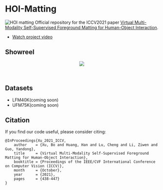 # HOI-Matting
![HOI matting](https://github.com/JackSyu/HOI-Matting/blob/main/dataset.png)
Official repository for the ICCV2021 paper [Virtual Multi-Modality Self-Supervised Foreground Matting for
Human-Object Interaction](https://arxiv.org/abs/2110.03278).
* [Watch project video](https://www.youtube.com/watch?v=2_EH1KpDrww)
## Showreel

<p align="center">
    <a href="https://www.youtube.com/watch?v=2_EH1KpDrww">
        <img src="https://github.com/JackSyu/HOI-Matting/blob/main/showreel1.gif">
    </a>
</p>
<br>

## Datasets
* LFM40K(coming soon)
* UFM75K(coming soon)
## Citation
If you find our code useful, please consider citing:
```
@InProceedings{Xu_2021_ICCV,
    author    = {Xu, Bo and Huang, Han and Lu, Cheng and Li, Ziwen and Guo, Yandong},
    title     = {Virtual Multi-Modality Self-Supervised Foreground Matting for Human-Object Interaction},
    booktitle = {Proceedings of the IEEE/CVF International Conference on Computer Vision (ICCV)},
    month     = {October},
    year      = {2021},
    pages     = {438-447}
}
```
